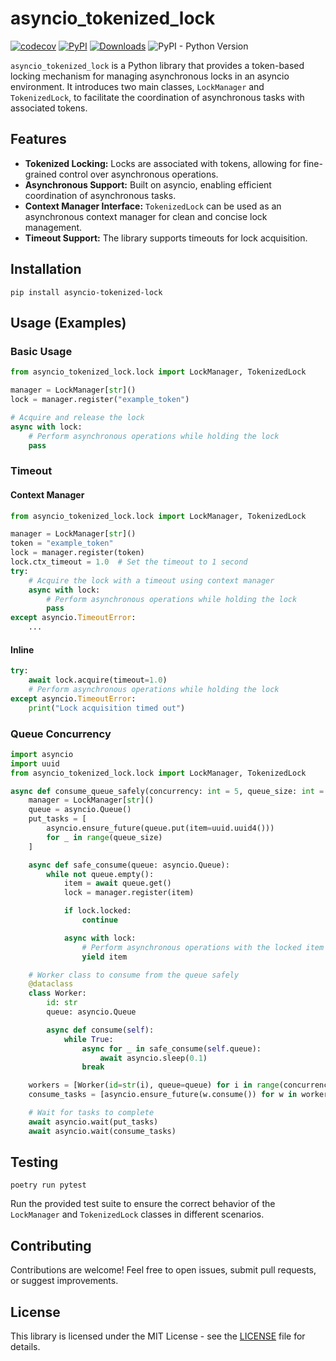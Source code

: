 # asyncio_tokenized_lock

[![codecov](https://codecov.io/gh/lucascicco/asyncio-tokenized-lock/graph/badge.svg?token=8F2RYP2L2L)](https://codecov.io/gh/lucascicco/asyncio-tokenized-lock)
[![PyPI](https://img.shields.io/pypi/v/asyncio-tokenized-lock)](https://pypi.org/project/asyncio-tokenized-lock/)
[![Downloads](https://pepy.tech/badge/asyncio-tokenized-lock)](https://pepy.tech/project/asyncio-tokenized-lock)
![PyPI - Python Version](https://img.shields.io/pypi/pyversions/asyncio-tokenized-lock)

`asyncio_tokenized_lock` is a Python library that provides a token-based locking mechanism for managing asynchronous locks in an asyncio environment. It introduces two main classes, `LockManager` and `TokenizedLock`, to facilitate the coordination of asynchronous tasks with associated tokens.

## Features

- **Tokenized Locking:** Locks are associated with tokens, allowing for fine-grained control over asynchronous operations.
- **Asynchronous Support:** Built on asyncio, enabling efficient coordination of asynchronous tasks.
- **Context Manager Interface:** `TokenizedLock` can be used as an asynchronous context manager for clean and concise lock management.
- **Timeout Support:** The library supports timeouts for lock acquisition.

## Installation

```shell
pip install asyncio-tokenized-lock
```

## Usage (Examples)

### Basic Usage

```python
from asyncio_tokenized_lock.lock import LockManager, TokenizedLock

manager = LockManager[str]()
lock = manager.register("example_token")

# Acquire and release the lock
async with lock:
    # Perform asynchronous operations while holding the lock
    pass
```

### Timeout

#### Context Manager

```python
from asyncio_tokenized_lock.lock import LockManager, TokenizedLock

manager = LockManager[str]()
token = "example_token"
lock = manager.register(token)
lock.ctx_timeout = 1.0  # Set the timeout to 1 second
try:
    # Acquire the lock with a timeout using context manager
    async with lock:
        # Perform asynchronous operations while holding the lock
        pass
except asyncio.TimeoutError:
    ...
```

#### Inline

```python
try:
    await lock.acquire(timeout=1.0)
    # Perform asynchronous operations while holding the lock
except asyncio.TimeoutError:
    print("Lock acquisition timed out")
```

### Queue Concurrency

```python
import asyncio
import uuid
from asyncio_tokenized_lock.lock import LockManager, TokenizedLock

async def consume_queue_safely(concurrency: int = 5, queue_size: int = 100):
    manager = LockManager[str]()
    queue = asyncio.Queue()
    put_tasks = [
        asyncio.ensure_future(queue.put(item=uuid.uuid4()))
        for _ in range(queue_size)
    ]

    async def safe_consume(queue: asyncio.Queue):
        while not queue.empty():
            item = await queue.get()
            lock = manager.register(item)

            if lock.locked:
                continue

            async with lock:
                # Perform asynchronous operations with the locked item
                yield item

    # Worker class to consume from the queue safely
    @dataclass
    class Worker:
        id: str
        queue: asyncio.Queue

        async def consume(self):
            while True:
                async for _ in safe_consume(self.queue):
                    await asyncio.sleep(0.1)
                break

    workers = [Worker(id=str(i), queue=queue) for i in range(concurrency)]
    consume_tasks = [asyncio.ensure_future(w.consume()) for w in workers]

    # Wait for tasks to complete
    await asyncio.wait(put_tasks)
    await asyncio.wait(consume_tasks)
```

## Testing

```shell
poetry run pytest
```

Run the provided test suite to ensure the correct behavior of the `LockManager` and `TokenizedLock` classes in different scenarios.

## Contributing

Contributions are welcome! Feel free to open issues, submit pull requests, or suggest improvements.

## License

This library is licensed under the MIT License - see the [LICENSE](./LICENSE) file for details.
